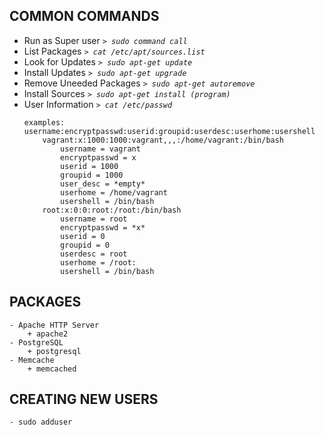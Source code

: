 ## COMMON COMMANDS
* Run as Super user _`> sudo command call`_ <br/>
* List Packages _`> cat /etc/apt/sources.list`_ <br/>
* Look for Updates _`> sudo apt-get update`_ <br/>
* Install Updates _`> sudo apt-get upgrade`_ <br/>
* Remove Uneeded Packages _`> sudo apt-get autoremove`_ <br/>
* Install Sources _`> sudo apt-get install (program)`_ <br/>
* User Information _`> cat /etc/passwd`_ <br/>
	```	
	examples: username:encryptpasswd:userid:groupid:userdesc:userhome:usershell
		vagrant:x:1000:1000:vagrant,,,:/home/vagrant:/bin/bash			
			username = vagrant
			encryptpasswd = x
			userid = 1000
			groupid = 1000
			user_desc = *empty*
			userhome = /home/vagrant
			usershell = /bin/bash
		root:x:0:0:root:/root:/bin/bash
			username = root
			encryptpasswd = *x*
			userid = 0
			groupid = 0
			userdesc = root
			userhome = /root:
			usershell = /bin/bash
	```
## PACKAGES
	- Apache HTTP Server
		+ apache2
	- PostgreSQL
		+ postgresql
	- Memcache
		+ memcached
## CREATING NEW USERS
	- sudo adduser

